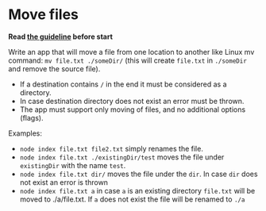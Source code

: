 # Move files

**Read [the guideline](https://github.com/mate-academy/js_task-guideline/blob/master/README.md) before start**

Write an app that will move a file from one location to another like Linux mv
command: `mv file.txt ./someDir/` (this will create `file.txt` in `./someDir`
and remove the source file).
- If a destination contains `/` in the end it must be considered as a directory.
- In case destination directory does not exist an error must be thrown.
- The app must support only moving of files, and no additional options (flags).

Examples:
- `node index file.txt file2.txt` simply renames the file.
- `node index file.txt ./existingDir/test` moves the file under `existingDir` with the name `test`.
- `node index file.txt dir/` moves the file under the `dir`. In case `dir` does not exist an error is thrown
- `node index file.txt a` in case `a` is an existing directory `file.txt` will be moved to ./a/file.txt. If `a` does not exist the file will be renamed to `./a`
